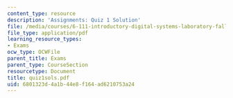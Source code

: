 ```yaml
---
content_type: resource
description: 'Assignments: Quiz 1 Solution'
file: /media/courses/6-111-introductory-digital-systems-laboratory-fall-2002/6801323d4a1b44e8f164ad6210753a24_quiz1sols.pdf
file_type: application/pdf
learning_resource_types:
- Exams
ocw_type: OCWFile
parent_title: Exams
parent_type: CourseSection
resourcetype: Document
title: quiz1sols.pdf
uid: 6801323d-4a1b-44e8-f164-ad6210753a24
---
```

